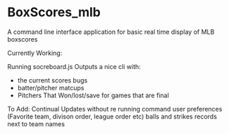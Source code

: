 # BoxScores_mlb
A command line interface application for basic real time display of MLB boxscores

Currently Working:

Running socreboard.js Outputs a nice cli with:
 - the current scores bugs 
 - batter/pitcher matcups
 - Pitchers That Won/lost/save for games that are final 


To Add:
Continual Updates without re running command
user preferences (Favorite team, divison order, league order etc) 
balls and strikes
records next to team names 


